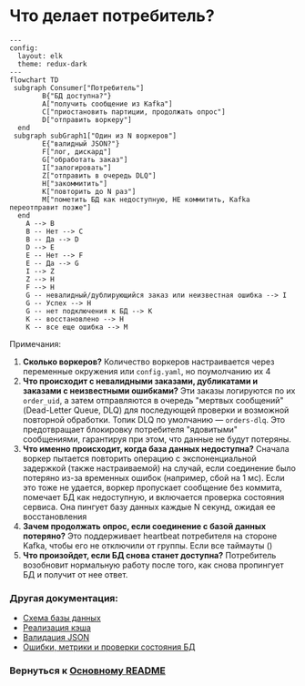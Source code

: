 # Что делает потребитель?

```mermaid
---
config:
  layout: elk
  theme: redux-dark
---
flowchart TD
 subgraph Consumer["Потребитель"]
        B{"БД доступна?"}
        A["получить сообщение из Kafka"]
        C["приостановить партиции, продолжать опрос"]
        D["отправить воркеру"]
  end
 subgraph subGraph1["Один из N воркеров"]
        E{"валидный JSON?"}
        F["лог, дискард"]
        G["обработать заказ"]
        I["залогировать"]
        Z["отправить в очередь DLQ"]
        H["закоммитить"]
        K["повторить до N раз"]
        M["пометить БД как недоступную, НЕ коммитить, Kafka переотправит позже"]
  end
    A --> B
    B -- Нет --> C
    B -- Да --> D
    D --> E
    E -- Нет --> F
    E -- Да --> G
    I --> Z
    Z --> H
    F --> H
    G -- невалидный/дублирующийся заказ или неизвестная ошибка --> I
    G -- Успех --> H
    G -- нет подключения к БД --> K
    K -- восстановлено --> H
    K -- все еще ошибка --> M

```
Примечания:
1.  **Сколько воркеров?**
    Количество воркеров настраивается через переменные окружения или `config.yaml`, но поумолчанию их 4
2.  **Что происходит с невалидными заказами, дубликатами и заказами с неизвестными ошибками?**
    Эти заказы логируются по их `order_uid`, а затем отправляются в очередь "мертвых сообщений" (Dead-Letter Queue, DLQ) для последующей проверки и возможной повторной обработки. Топик DLQ по умолчанию — `orders-dlq`. Это предотвращает блокировку потребителя "ядовитыми" сообщениями, гарантируя при этом, что данные не будут потеряны.
3.  **Что именно происходит, когда база данных недоступна?**
    Сначала воркер пытается повторить операцию с экспоненциальной задержкой (также настраиваемой) на случай, если соединение было потеряно из-за временных ошибок (например, сбой на 1 мс). Если это тоже не удается, воркер пропускает сообщение без коммита, помечает БД как недоступную, и включается проверка состояния сервиса. Она пингует базу данных каждые N секунд, ожидая ее восстановления
4.  **Зачем продолжать опрос, если соединение с базой данных потеряно?**
    Это поддерживает heartbeat потребителя на стороне Kafka, чтобы его не отключили от группы. Если все таймауты ()
5.  **Что произойдет, если БД снова станет доступна?**
    Потребитель возобновит нормальную работу после того, как снова пропингует БД и получит от нее ответ.

### Другая документация:
* [Схема базы данных](database.ru.md)
* [Реализация кэша](cache.ru.md)
* [Валидация JSON](validation.ru.md)
* [Ошибки, метрики и проверки состояния БД](misc.ru.md)

### Вернуться к [Основному README](../../README.ru.md)